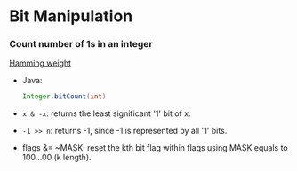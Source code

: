 # Bit Manipulation

### Count number of 1s in an integer
[Hamming weight](http://en.wikipedia.org/wiki/Hamming_weight)

* Java:

    ```java
    Integer.bitCount(int)
    ```

* `x & -x`: returns the least significant '1' bit of x.
* `-1 >> n`: returns -1, since -1 is represented by all '1' bits.
* flags &= ~MASK: reset the kth bit flag within flags using MASK equals to 100...00 (k length).